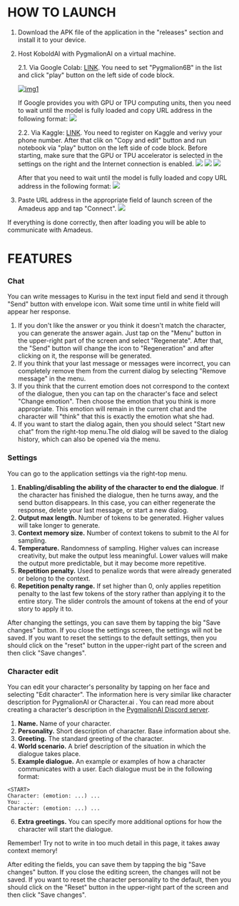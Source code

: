 # HOW TO LAUNCH
1.	Download the APK file of the application in the "releases" section and install it to your device.
2.	Host KoboldAI with PygmalionAI on a virtual machine.
	
	2.1.	Via Google Colab: [LINK](https://colab.research.google.com/github/koboldai/KoboldAI-Client/blob/main/colab/GPU.ipynb "GPU edition"). You need to set "Pygmalion6B" in the list and click "play" button on the left side of code block.
	
	[![img1](https://i.ibb.co/pvWtqx0/redme1.jpg "img1")](https://i.ibb.co/pvWtqx0/redme1.jpg "img1")
	
	If Google provides you with GPU or TPU computing units, then you need to wait until the model is fully loaded and copy URL address in the following format:
	[![](https://i.ibb.co/mypnPDT/image.png)](https://i.ibb.co/mypnPDT/image.png)
	
	2.2. Via Kaggle: [LINK](https://www.kaggle.com/code/noellenemoia/koboldai-pygmalion-6b "LINK"). You need to register on Kaggle and verivy your phone number. After that clik on "Copy and edit" button and run notebook via "play" button on the left side of code block.  Before starting, make sure that the GPU or TPU accelerator is selected in the settings on the right and the Internet connection is enabled.
	[![](https://i.ibb.co/597zkwX/image.png)](https://i.ibb.co/597zkwX/image.png)
	[![](https://i.ibb.co/jWmYY4V/image.png)](https://i.ibb.co/jWmYY4V/image.png)
	[![](https://i.ibb.co/HDhVxwJ/image.png)](https://i.ibb.co/HDhVxwJ/image.png)
	
	
	After that you need to wait until the model is fully loaded and copy URL address in the following format:
	[![](https://i.ibb.co/MhwsvDn/image.png)]([https://i.ibb.co/HDhVxwJ/image.png](https://i.ibb.co/MhwsvDn/image.png))
	
3. Paste URL address in the appropriate field of launch screen of the Amadeus app and tap "Connect".
[![](https://i.ibb.co/s5yGM8v/image.png)](https://i.ibb.co/s5yGM8v/image.png)

If everything is done correctly, then after loading you will be able to communicate with Amadeus.


# FEATURES
### Chat
You can write messages to Kurisu in the text input field and send it through "Send" button with envelope icon. Wait some time until in white field will appear her response.
1.  If you don't like the answer or you think it doesn't match the character, you can generate the answer again. Just tap on the "Menu" button in the upper-right part of the screen and select "Regenerate". After that, the "Send" button will change the icon to "Regeneration" and after clicking on it, the response will be generated.
2. If you think that your last message or messages were incorrect, you can completely remove them from the current dialog by selecting "Remove message" in the menu.
3. If you think that the current emotion does not correspond to the context of the dialogue, then you can tap on the character's face and select "Change emotion". Then choose the emotion that you think is more appropriate. This emotion will remain in the current chat and the character will "think" that this is exactly the emotion what she had.
4. If you want to start the dialog again, then you should select "Start new chat" from the right-top menu.The old dialog will be saved to the dialog history, which can also be opened via the menu.

### Settings
You can go to the application settings via the right-top menu.
1. **Enabling/disabling the ability of the character to end the dialogue**. If the character has finished the dialogue, then he turns away, and the send button disappears. In this case, you can either regenerate the response, delete your last message, or start a new dialog.
2. **Output max length.** Number of tokens to be generated. Higher values will take longer to generate.
3. **Context memory size.** Number of context tokens to submit to the AI for sampling.
4. **Temperature.** Randomness of sampling. Higher values can increase creativity, but make the output less meaningful. Lower values will make the output more predictable, but it may become more repetitive.
5. **Repetition penalty.** Used to penalize words that were already generated or belong to the context.
6. **Repetition penalty range.** If set higher than 0, only applies repetition penalty to the last few tokens of the story rather than applying it to the entire story. The slider controls the amount of tokens at the end of your story to apply it to.

After changing the settings, you can save them by tapping the big "Save changes" button. If you close the settings screen, the settings will not be saved. If you want to reset the settings to the default settings, then you should click on the "reset" button in the upper-right part of the screen and then click "Save changes".

### Character edit
You can edit your character's personality by tapping on her face and selecting "Edit character". The information here is very similar like character description for PygmalionAI or Character.ai . You can read more about creating a character's description in the [PygmalionAI Discord server](https://discord.gg/pygmalionai "PygmalionAI Discord server").
1. **Name.** Name of your character.
2. **Personality.** Short description of character. Base information about she.
3. **Greeting.** The standard greeting of the character.
4. **World scenario.** A brief description of the situation in which the dialogue takes place.
5. **Example dialogue.** An example or examples of how a character communicates with a user. Each dialogue must be in the following format:
```
<START>
Character: (emotion: ...) ...
You: ...
Character: (emotion: ...) ...
```
6. **Extra greetings.** You can specify more additional options for how the character will start the dialogue.

Remember! Try not to write in too much detail in this page, it takes away context memory!

After editing the fields, you can save them by tapping the big "Save changes" button. If you close the editing screen, the changes will not be saved. If you want to reset the character personality to the default, then you should click on the "Reset" button in the upper-right part of the screen and then click "Save changes".
